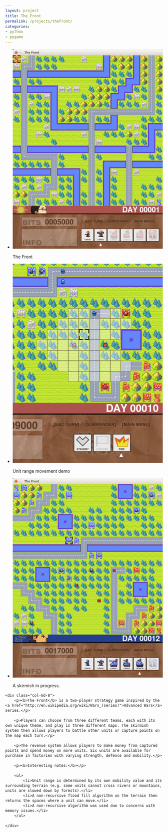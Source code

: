 ```yaml
---
layout: project
title: The Front
permalink: /projects/thefront/
categories:
- python
- pygame
---
```


<script>
$(function() {
    $(".rslides").responsiveSlides({timeout: 3500, maxwidth:500});
});
</script>

<div class="row">
    <div class="col-md-4">
        <ul class="rslides">
            <li>
                <img src="/images/thefront-1.png"/>
                <p class="caption">The Front</p>
            </li>
            <li>
                <img src="/images/thefront-2.png" alt=""/>
                <p class="caption">Unit range movement demo</p>
            </li>
            <li>
                <img src="/images/thefront-3.png" alt=""/>
                <p class="caption">A skirmish in progress.</p>
            </li>
        </ul>
    </div>

    <div class="col-md-8">
        <p><b>The Front</b> is a two-player strategy game inspired by the <a href="http://en.wikipedia.org/wiki/Wars_(series)">Advanced Wars</a> series.</p>

        <p>Players can choose from three different teams, each with its own unique theme, and play in three different maps. The skirmish system then allows players to battle other units or capture points on the map each turn.</p>

        <p>The revenue system allows players to make money from captured points and spend money on more units. Six units are available for purchase in factories with varying strength, defence and mobility.</p>

        <p><b>Interesting notes:</b></p>

        <ul>
            <li>Unit range is determined by its own mobility value and its surrounding terrain (e.g. some units cannot cross rivers or mountains, units are slowed down by forests).</li>
            <li>A non-recursive flood fill algorithm on the terrain then returns the spaces where a unit can move.</li>
            <li>A non-recursive algorithm was used due to concerns with memory issues.</li>
        </ul>

    </div>

</div>
